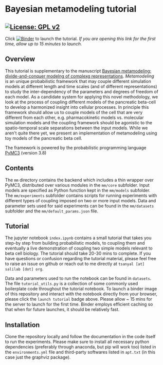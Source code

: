 # Bayesian metamodeling tutorial

## [![License: GPL v2](https://img.shields.io/badge/License-GPL%20v2-blue.svg)](https://www.gnu.org/licenses/old-licenses/gpl-2.0.en.html)

Click [![Binder](https://mybinder.org/badge_logo.svg)](https://mybinder.org/v2/gh/tanmoy7989/bayesian_metamodeling_tutorial.git/master) to launch the tutorial. *If you are opening this link for the first time, allow up to 15 minutes to launch.*

## Overview

This tutorial is supplementary to the manuscript [Bayesian metamodeling: divide-and-conquer modelng of complexg representations](www.pnas.org). *Metamodeling* is an unique probabilistic framework that may couple different simulation models at different length and time scales (and of different representations) to study the inter-dependency of the parameters and degrees of freedom of each model. As a candidate system for applying this novel methodology, we look at the process of coupling different models of the pancreatic beta-cell to develop a harmonized insight into cellular processes. In principle this framework should allow us to couple models of the cell that are very different from each other, e.g. pharmacokinetic models vs. molecular simulation models and the coupling framework should be agonistic to the spatio-temporal scale separations between the input models. While we aren't quite there yet, we present an implementation of metamodeling using toy models of the pancreatic beta cell. 

The framework is powered by the probabilistic programming language [PyMC3](https://docs.pymc.io) (version 3.8)

## Contents

The ``mm`` directory contains the backend which includes a thin wrapper over PyMC3, distributed over various modules in the ``mm/core`` subfolder. Input models are specified as Python function kept in the ``mm/models`` subfolder. The ``mm/experiments`` subfolder contains scripts for running experiments with different types of coupling imposed on two or more input models. Data and parameter sets used for said experiments can be found in the ``mm/datasets`` subfolder and the ``mm/default_params.json`` file. 

## Tutorial

The jupyter notebook ```index.ipynb``` contains a small tutorial that takes you step-by step from building probabilistic models, to coupling them and eventually a live demonstration of coupling two simple models relevant to beta cell biology. The tutorial should take 20-30 mins to complete. If you have questions or confusion regarding the tutorial material, please feel free to raise an issue on github or reach out to me directly at ``tsanyal [at] salilab [dot] org``. 

Data and parameters used to run the notebook can be found in ```datasets```. The file ``tutorial_utils.py`` is a collection of some commonly used boilerplate code throughout the tutorial notebook. To launch a binder image of this repository and interact with the notebook directly from your browser, please click the ```launch tutorial``` badge above. Please allow ~ 15 mins for the server to launch for the first time. Binder employs efficient caching so that when for future launches, it should be relatively fast.  

## Installation

Clone the repository locally and follow the documentation in the code itself to run the experiments. Please make sure to install all necessary python dependencies (preferably through anaconda, but pip will work too) listed in the ``environments.yml`` file and third-party softwares listed in ``apt.txt`` (in this case just the graphviz package).